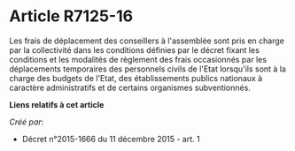 # Article R7125-16

Les frais de déplacement des conseillers à l'assemblée sont pris en charge par la collectivité dans les conditions définies
par le décret fixant les conditions et les modalités de règlement des frais occasionnés par les déplacements temporaires des
personnels civils de l'Etat lorsqu'ils sont à la charge des budgets de l'Etat, des établissements publics nationaux à
caractère administratifs et de certains organismes subventionnés.

**Liens relatifs à cet article**

_Créé par_:

  - Décret n°2015-1666 du 11 décembre 2015 - art. 1
